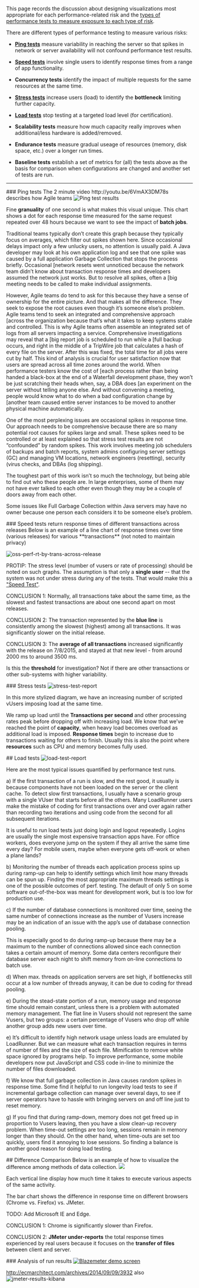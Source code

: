 This page records the discussion about designing visualizations most appropriate for each performance-related risk
and the <a href="perf-test-types.md"> types of performance tests to measure exposure to each type of risk</a>.

There are different types of performance testing to measure various risks:

   * <a href="#PingTest">**Ping tests**</a> measure variability in reaching the server so that spikes in network or server availability will not confound performance test results.
   
   * <a href="#SpeedTestReport">**Speed tests**</a> involve single users to identify response times from a range of app functionality.
   
   * **Concurrency tests** identify the impact of multiple requests for the same resources at the same time.
   
   * <a href="#StressTestReports">**Stress tests**</a> increase users (load) to identify the **bottleneck** limiting further capacity.
   
   * <a href="#LoadTestReports">**Load tests**</a> stop testing at a targeted load level (for certification).
   
   * **Scalability tests** measure how much capacity really improves when additional/less hardware is added/removed.
   
   * **Endurance tests** measure gradual useage of resources (memory, disk space, etc.) over a longer run times.
   
   * **Baseline tests** establish a set of metrics for (all) the tests above 
     as the basis for comparison when configurations are changed and another set of tests are run.

<hr />

<a id="PingTest">
### Ping tests</a>
The 2 minute video http://youtu.be/6VmAX3DM78s describes how Agile teams

<img alt="Ping test results" src="https://cloud.githubusercontent.com/assets/300046/10778319/0e67d938-7ce2-11e5-965d-cafb7be92a67.png">

Fine **granuality** of one second is what makes this visual unique.
This chart shows a dot for each response time measured for the same request repeated over 48 hours
because we want to see the impact of **batch jobs**.

Traditional teams typically don’t create this graph because they typically focus on averages, which filter out spikes shown here. 
Since occasional delays impact only a few unlucky users, no attention is usually paid.
A Java developer may look at his own application log and see that one spike was caused by a full application Garbage Collection that stops the process briefly. 
Occasional [network resets went unnoticed because the network team didn’t know about transaction response times and developers assumed the network just works.
But to resolve all spikes, often a [big meeting needs to be called to make individual assignments.

However, Agile teams do tend to ask for this because they have a sense of ownership for the entire picture.
And that makes all the difference.
They seek to expose the root causes even though it’s someone else’s problem.
Agile teams tend to seek an integrated and comprehensive approach [across the organization because that’s what it takes to keep systems stable and controlled. 
This is why Agile teams often assemble an integrated set of logs from all servers impacting a service.
Comprehensive investigations may reveal that a [big report job is scheduled to run while a [full backup occurs, and right in the middle of a TripWire job that calculates a hash of every file on the server. 
After this was fixed, the total time for all jobs were cut by half. 
This kind of analysis is crucial for user satisfaction now that users are spread across all time zones around the world.
When performance testers know the cost of [each process rather than being handed a black-box at the end of a Waterfall development phase, they won’t be just scratching their heads when, say, a DBA does [an experiment on the server without telling anyone else. And without convening a meeting, people would know what to do when a bad configuration change by [another team caused entire server instances to be moved to another physical machine automatically.

One of the most perplexing issues are occasional spikes in response time.
Our approach needs to be comprehensive because there are so many potential root causes for spikes large and small.
These spikes need to be controlled or at least explained so that stress test results are not “confounded” by random spikes.
This work involves meeting job schedulers of backups and batch reports, system admins configuring server settings (GC) and managing VM locations, network engineers (resetting), security (virus checks, and DBAs (log shipping).

The toughest part of this work isn’t so much the technology, but being able to find out who these people are. In large enterprises, some of them may not have ever talked to each other even though they may be a couple of doors away from each other.

Some issues like Full Garbage Collection within Java servers may have no owner because one person each considers it to be someone else’s problem.


<a id="SpeedTestReport">
### Speed tests return response times of different transactions across releases</a>
Below is an example of a line chart of response times over time (various releases) 
for various **transactions** (not noted to maintain privacy)

![oss-perf-rt-by-trans-across-release](https://cloud.githubusercontent.com/assets/300046/10653990/b87f9e24-7819-11e5-8d5a-8451c15dea38.png)

PROTIP: The stress level (number of vusers or rate of processing) should be noted on such graphs.
The assumption is that only a **single user** -- that the system was not under stress during any of the tests.
That would make this a <a href="perf-test-types.md">"Speed Test"</a>.

CONCLUSION 1: Normally, all transactions take about the same time, as the slowest and fastest transactions
are about one second apart on most releases.

CONCLUSION 2: The transaction represented by the **blue line** is consistently among the slowest (highest) among all transactions. It was significantly slower on the initial release.

CONCLUSION 3: The **average of all transactions** increased significantly with the release on 7/8/2015,
and stayed at that new level - from around 2000 ms to around 3500 ms.

Is this the **threshold** for investigation?
Not if there are other transactions or other sub-systems with higher variability.

<a id="StressTestReports">
### Stress tests</a>

<img alt="stress-test-report" src="https://cloud.githubusercontent.com/assets/300046/10779150/129271be-7cea-11e5-821c-bf9143a71690.png">

In this more stylized diagram, we have an increasing number of scripted vUsers imposing load at the same time.

We ramp up load until the **Transactions per second** 
and other processing rates peak before dropping off with increasing load.
We know that we’ve reached the point of 
**capacity**, when heavy load becomes overload as additional load is imposed.
**Response times** begin to increase due to transactions waiting for others to finish.
Usually this is also the point where **resources** such as CPU and memory becomes fully used.


<a id="LoadTestReports">
## Load tests</a>

<img alt="load-test-report" src="https://cloud.githubusercontent.com/assets/300046/10779232/093404d8-7ceb-11e5-8548-9366d9537522.png">

Here are the most typical issues quantified by performance test runs.

a) If the first transaction of a run is slow, and the rest good, it usually is because components have not been loaded on the server or the client cache. To detect slow first transactions, I usually have a scenario group with a single VUser that starts before all the others.
Many LoadRunner users make the mistake of coding for first transactions over and over again rather than recording two iterations and using code from the second for all subsequent iterations.

It is useful to run load tests just doing login and logout repeatedly. Logins are usually the single most expensive transaction apps have. For office workers, does everyone jump on the system if they all arrive the same time every day? For mobile users, maybe when everyone gets off-work or when a plane lands?

b) Monitoring the number of threads each application process spins up during ramp-up can help to identify settings which limit how many threads can be spun up. Finding the most appropriate maximum threads settings is one of the possible outcomes of perf. testing. The default of only 5 on some software out-of-the-box was meant for development work, but is too low for production use. 

c) If the number of database connections is monitored over time, seeing the same number of connections increase as the number of Vusers increase may be an indication of an issue with the app’s use of database connection pooling. 

This is especially good to do during ramp-up because there may be a maximum to the number of connections allowed since each connection takes a certain amount of memory. Some data centers reconfigure their database server each night to shift memory from on-line connections to batch use. 

d) When max. threads on application servers are set high, if bottlenecks still occur at a low number of threads anyway, it can be due to coding for thread pooling.

e) During the stead-state portion of a run, memory usage and response time should remain constant, unless there is a problem with automated memory management. The flat line in Vusers should not represent the same Vusers, but two groups: a certain percentage of Vusers who drop off while another group adds new users over time. 
 
e) It’s difficult to identify high network usage unless loads are emulated by LoadRunner. But we can measure what each transaction requires in terms of number of files and the size of each file. Mimification to remove white space ignored by programs help. To improve performance, some mobile developers now put JavaScript and CSS code in-line to minimize the number of files downloaded. 

f) We know that full garbage collection in Java causes random spikes in response time. Some find it helpful to run longevity load tests to see if incremental garbage collection can manage over several days, to see if server operators have to hassle with bringing servers on and off line just to reset memory. 

g) If you find that during ramp-down, memory does not get freed up in proportion to Vusers leaving, then you have a slow clean-up recovery problem. When time-out settings are too long, sessions remain in memory longer than they should. On the other hand, when time-outs are set too quickly, users find it annoying to lose sessions. So finding a balance is another good reason for doing load testing.


<a id="DifferenceComparison">
## Difference Comparison</a>
Below is an example of how to visualize the difference among methods of data collection.

<a target="_blank" href="https://cloud.githubusercontent.com/assets/300046/9830052/ed39d31e-58d4-11e5-8ba3-92a536fb1e48.png">
<img src="https://cloud.githubusercontent.com/assets/300046/9830052/ed39d31e-58d4-11e5-8ba3-92a536fb1e48.png"></a>

Each vertical line display how much time it takes to execute various aspects of the same activity.

The bar chart shows the difference in response time on different browsers (Chrome vs. Firefox) vs. JMeter.

   TODO: Add Microsoft IE and Edge.

CONCLUSION 1: Chrome is significantly slower than Firefox.

CONCLUSION 2: **JMeter under-reports** the total response times experienced by real users because it focuses on the 
**transfer of files** between client and server.


<a name="Analysis">
### Analysis of run results</a>

<a target="_blank" href="https://cloud.githubusercontent.com/assets/300046/10390190/e61b57c6-6e2b-11e5-8e27-e3eee55257a9.jpg">
<img alt="Blazemeter demo screen" src="https://cloud.githubusercontent.com/assets/300046/10390190/e61b57c6-6e2b-11e5-8e27-e3eee55257a9.jpg"></a>

http://ecmarchitect.com/archives/2014/09/09/3932 also
![jmeter-results-kibana](https://cloud.githubusercontent.com/assets/300046/10350929/b14c8136-6cfb-11e5-882a-4f5955ed45e6.png)


